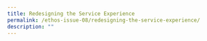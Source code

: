 ```yaml
---
title: Redesigning the Service Experience
permalink: /ethos-issue-08/redesigning-the-service-experience/
description: ""
---
```

